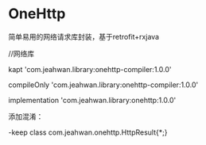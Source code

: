 # OneHttp

简单易用的网络请求库封装，基于retrofit+rxjava

//网络库

kapt 'com.jeahwan.library:onehttp-compiler:1.0.0'

compileOnly 'com.jeahwan.library:onehttp-compiler:1.0.0'

implementation 'com.jeahwan.library:onehttp:1.0.0'


添加混淆：

-keep class com.jeahwan.onehttp.HttpResult{*;}
